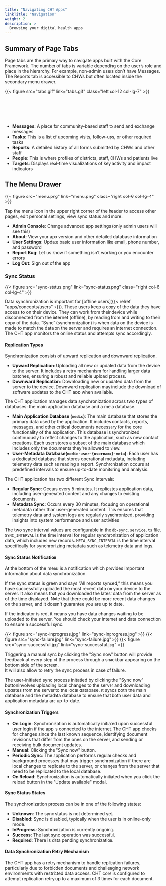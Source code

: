 ```yaml
---
title: "Navigating CHT Apps"
linkTitle: "Navigation"
weight: 2
description: >
  Browsing your digital health apps
---
```


## Summary of Page Tabs

Page tabs are the primary way to navigate apps built with the Core Framework. The number of tabs is variable depending on the user’s role and place in the hierarchy. For example, non-admin users don’t have Messages. The Reports tab is accessible to CHWs but often located inside the secondary menu drawer.

{{< figure src="tabs.gif" link="tabs.gif" class="left col-12 col-lg-7" >}}

<br><br><br><br>

- **Messages​**: A place for community-based staff to send and exchange messages
- **Tasks​**: This is a list of upcoming visits, follow-ups, or other required tasks
- **Reports​**: A detailed history of all forms submitted by CHWs and other staff
- **People​**: This is where profiles of districts, staff, CHWs and patients live
- **Targets**: Displays real-time visualizations of key activity and impact indicators


## The Menu Drawer

{{< figure src="menu.png" link="menu.png" class="right col-6 col-lg-4" >}}

Tap the menu icon in the upper right corner of the header to access other pages, edit personal settings, view sync status and more.
- **Admin Console**: Change advanced app settings (only admin users will see this)
- **About**: View your app version and other detailed database information 
- **User Settings**: Update basic user information like email, phone number, and password
- **Report Bug**: Let us know if something isn’t working or you encounter errors
- **Log Out**: Sign out of the app

### Sync Status

{{< figure src="sync-status.png" link="sync-status.png" class="right col-6 col-lg-4" >}}

Data synchronization is important for [offline users]({{< relref "apps/concepts/users" >}}). These users keep a copy of the data they have access to on their device. They can work from their device while disconnected from the internet (offline), by reading from and writing to their copy of the data. “Sync” (synchronization) is when data on the device is made to match the data on the server and requires an internet connection. The CHT app monitors the online status and attempts sync accordingly.

#### Replication Types

Synchronization consists of upward replication and downward replication. 
- **Upward Replication**: Uploading all new or updated data from the device to the server. It includes a retry mechanism for handling larger data batches, ensuring a robust and reliable upload process.
- **Downward Replication**: Downloading new or updated data from the server to the device. Downward replication may include the download of software updates to the CHT app when available.

The CHT application manages data synchronization across two types of databases: the main application database and a meta database.

- **Main Application Database (`medic`)**: The main database that stores the primary data used by the application. It includes contacts, reports, messages, and other critical documents necessary for the core functionality of the application. This database is synchronized continuously to reflect changes to the application, such as new contact creations. Each user stores a subset of the main database which includes only the documents they're allowed to view.
- **User-Metadata Database(`medic-user-{username}-meta`)**: Each user has a dedicated database that stores operational metadata, including telemetry data such as reading a report. Synchronization occurs at predefined intervals to ensure up-to-date monitoring and analysis.

The CHT application has two different Sync Intervals: 
- **Regular Sync**: Occurs every 5 minutes. It replicates application data, including user-generated content and any changes to existing documents.
- **Metadata Sync**: Occurs every 30 minutes, focusing on operational metadata rather than user-generated content. This ensures that telemetry data and system logs are regularly synchronized, providing insights into system performance and user activities

The two sync interval values are configurable in the `db-sync.service.ts` file. `SYNC_INTERVAL` is the time interval for regular synchronization of application data, which includes new records. `META_SYNC_INTERVAL` is the time interval specifically for synchronizing metadata such as telemetry data and logs.

#### Sync Status Notification

At the bottom of the menu is a notification which provides important information about data synchronization.

If the sync status is green and says “All reports synced,” this means you have successfully uploaded the most recent data on your device to the server. It also means that you downloaded the latest data from the server as of the time displayed. Note that there could be more recent data changes on the server, and it doesn't guarantee you are up to date.

If the indicator is red, it means you have data changes waiting to be uploaded to the server. You should check your internet and data connection to ensure a successful sync.

<aside class="right col-6 col-lg-4">
{{< figure src="sync-inprogress.jpg" link="sync-inprogress.jpg" >}}
{{< figure src="sync-failure.jpg" link="sync-failure.jpg" >}}
{{< figure src="sync-successful.jpg" link="sync-successful.jpg" >}}
</aside>

Triggering a manual sync by clicking the "Sync now" button will provide feedback at every step of the process through a snackbar appearing on the bottom side of the screen.  
It will also allow to retry the sync process in case of failure.

The user-initiated sync process initatied by clicking the "Sync now" buttoninvolves uploading local changes to the server and downloading updates from the server to the local database. It syncs both the main database and the metadata database to ensure that both user data and application metadata are up-to-date.

#### Synchronization Triggers
- **On Login**: Synchronization is automatically initiated upon successful user login if the app is connected to the internet. The CHT app checks for changes since the last known sequence, identifying document revisions that differ from the ones on the server, and sending or receiving bulk document updates.
- **Manual**: Clicking the "Sync now" button.
- **Periodic Sync**: The application performs regular checks and background processes that may trigger synchronization if there are local changes to replicate to the server, or changes from the server that need to be replicated to the local database.
- **On Reload**: Synchronization is automatically initiated when you click the reload button in the "Update available" modal.


#### Sync Status States
The synchronization process can be in one of the following states:

- **Unknown**: The sync status is not determined yet.
- **Disabled**: Sync is disabled, typically when the user is in online-only mode.
- **InProgress**: Synchronization is currently ongoing.
- **Success**: The last sync operation was successful.
- **Required**: There is data pending synchronization.


#### Data Synchronization Retry Mechanism 

The CHT app has a retry mechanism to handle replication failures, particularly due to forbidden documents and challenging network environments with restricted data access. CHT core is configured to attempt replication retry up to a maximum of 3 times for each document.

